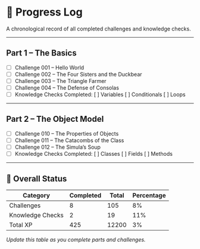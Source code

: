 ﻿# 📘 Progress Log

A chronological record of all completed challenges and knowledge checks.

---

## Part 1 – The Basics
- [ ] Challenge 001 – Hello World
- [ ] Challenge 002 – The Four Sisters and the Duckbear
- [ ] Challenge 003 – The Triangle Farmer
- [ ] Challenge 004 – The Defense of Consolas
- [ ] Knowledge Checks Completed: [ ] Variables [ ] Conditionals [ ] Loops

---

## Part 2 – The Object Model
- [ ] Challenge 010 – The Properties of Objects
- [ ] Challenge 011 – The Catacombs of the Class
- [ ] Challenge 012 – The Simula’s Soup
- [ ] Knowledge Checks Completed: [ ] Classes [ ] Fields [ ] Methods

---

## 🧭 Overall Status
| Category | Completed | Total | Percentage |
|-----------|------------|--------|-------------|
| Challenges | 8 | 105 | 8% |
| Knowledge Checks | 2 | 19 | 11% |
| Total XP | 425 | 12200 | 3% |

_Update this table as you complete parts and challenges._